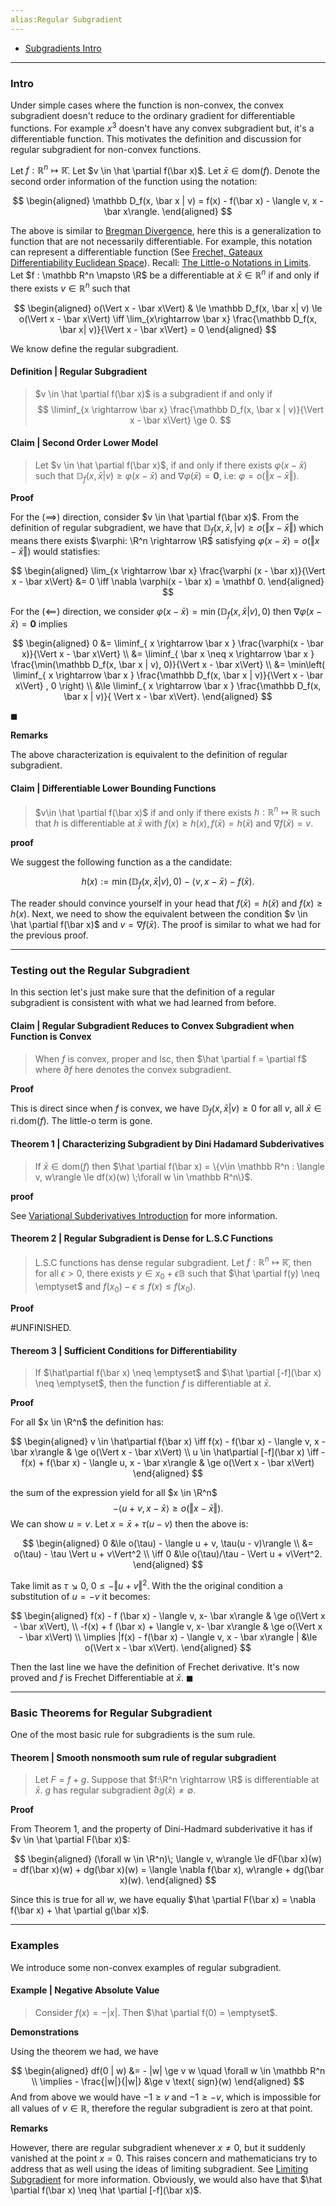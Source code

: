 ```yaml
---
alias:Regular Subgradient
---
```

- [Subgradients Intro](Subgradients%20Intro.md)

---
### **Intro**

Under simple cases where the function is non-convex, the convex subgradient doesn't reduce to the ordinary gradient for differentiable functions. 
For example $x^3$ doesn't have any convex subgradient but, it's a differentiable function. 
This motivates the definition and discussion for regular subgradient for non-convex functions. 

Let $f : \mathbb R^n \mapsto \mathbb{\bar R}$. 
Let $v \in \hat \partial f(\bar x)$. 
Let $\bar x \in \text{dom}(f)$. 
Denote the second order information of the function using the notation:

$$
\begin{aligned}
    \mathbb D_f(x, \bar x | v) = f(x) - f(\bar x) - \langle v, x - \bar x\rangle. 
\end{aligned}
$$

The above is similar to [Bregman Divergence](Bregman%20Divergence.md), here this is a generalization to function that are not necessarily differentiable. 
For example, this notation can represent a differentiable function (See [Frechet, Gateaux Differentiability Euclidean Space](../../MATH%20000%20Math%20Essential/Analysis/Frechet,%20Gateaux%20Differentiability%20Euclidean%20Space.md)). 
Recall: [The Little-o Notations in Limits](../../MATH%20000%20Math%20Essential/Analysis/The%20Little-o%20Notations%20in%20Limits.md). 
Let $f : \mathbb R^n \mapsto \R$ be a differentiable at $\bar x \in \mathbb R^n$ if and only if there exists $v \in \mathbb R^n$ such that 

$$
\begin{aligned}
    o(\Vert x  - \bar x\Vert)
    & \le 
    \mathbb  D_f(x, \bar x| v) \le o(\Vert x - \bar x\Vert)
    \iff
    \lim_{x\rightarrow \bar x}
    \frac{\mathbb D_f(x,  \bar x| v)}{\Vert x - \bar x\Vert} = 0
\end{aligned}
$$

We know define the regular subgradient. 

#### **Definition | Regular Subgradient**
> $v \in \hat \partial f(\bar x)$ is a subgradient if and only if 
> $$
>   \liminf_{x \rightarrow \bar x} \frac{\mathbb D_f(x, \bar x | v)}{\Vert x - \bar x\Vert} \ge 0. 
> $$


#### **Claim | Second Order Lower Model**
> Let $v \in \hat \partial f(\bar x)$, if and only if there exists $\varphi(x - \bar x)$ such that $\mathbb D_f (x, \bar x | v) \ge \varphi(x - \bar x)$ and $\nabla \varphi (\bar x) = \mathbf 0$, i.e: $\varphi = o(\Vert x - \bar x\Vert)$. 

**Proof**

For the $(\implies)$ direction, consider $v \in \hat \partial f(\bar x)$. 
From the definition of regular subgradient, we have that $\mathbb D_f(x, \bar x, | v) \ge o(\Vert x - \bar x\Vert)$ which means there exists $\varphi: \R^n \rightarrow \R$ satisfying $\varphi (x - \bar x) = o(\Vert x - \bar x\Vert)$ would statisfies: 

$$
\begin{aligned}
    \lim_{x \rightarrow \bar x} \frac{\varphi (x - \bar x)}{\Vert x - \bar x\Vert} &= 0 \iff \nabla \varphi(x - \bar x) = \mathbf 0. 
\end{aligned}
$$

For the $(\impliedby)$ direction, we consider $\varphi(x - \bar x) = \min(\mathbb D_f(x , \bar x | v), 0)$ then $\nabla \varphi(x - \bar x) = \mathbf 0$ implies

$$
\begin{aligned}
    0
    &= 
    \liminf_{
        x \rightarrow \bar x
    } \frac{\varphi(x - \bar x)}{\Vert x - \bar x\Vert}
    \\
    &= 
    \liminf_{
        \bar x \neq x \rightarrow \bar x
    } 
    \frac{\min(\mathbb D_f(x, \bar x | v), 0)}{\Vert x - \bar x\Vert}
    \\
    &= \min\left(
        \liminf_{
            x \rightarrow \bar x
        } 
        \frac{\mathbb D_f(x, \bar x | v)}{\Vert x - \bar x\Vert} , 0
    \right)
    \\
    &\le 
    \liminf_{
        x \rightarrow \bar x
    } 
    \frac{\mathbb D_f(x, \bar x | v)}{ \Vert x - \bar x\Vert}. 
\end{aligned}
$$

$\blacksquare$

**Remarks**

The above characterization is equivalent to the definition of regular subgradient. 

#### **Claim | Differentiable Lower Bounding Functions**
> $v\in \hat \partial f(\bar x)$ if and only if there exists $h : \mathbb R^n \mapsto \mathbb R$ such that $h$ is differentiable at $\bar x$ with $f(x) \ge h(x), f(\bar x) = h (\bar x)$ and $\nabla f(\bar x) = v$. 

**proof**

We suggest the following function as a the candidate:  

$$
h(x) := \min(\mathbb D_f(x, \bar x | v), 0)  - \langle  v, x - \bar x\rangle - f(\bar x). 
$$

The reader should convince yourself in your head that $f(\bar x) = h(\bar x)$ and $f(x) \ge h(x)$. 
Next, we need to show the equivalent between the condition $v \in \hat \partial f(\bar x)$ and $v = \nabla f(\bar x)$. 
The proof is similar to what we had for the previous proof. 


---
### **Testing out the Regular Subgradient** 

In this section let's just make sure that the definition of a regular subgradient is consistent with what we had learned from before. 


#### **Claim | Regular Subgradient Reduces to Convex Subgradient when Function is Convex**
> When $f$ is convex, proper and lsc, then $\hat \partial f = \partial f$ where $\partial f$ here denotes the convex subgradient. 

**Proof**

This is direct since when $f$ is convex, we have $\mathbb D_f(x, \bar x | v) \ge 0$ for all $v$, all $\bar x \in \text{ri.}\text{dom}(f)$. 
The little-o term is gone. 


#### **Theorem 1 | Characterizing Subgradient by Dini Hadamard Subderivatives**
> If $\bar x \in \text{dom}(f)$ then $\hat \partial f(\bar x) = \{v\in \mathbb R^n : \langle v, w\rangle \le df(x)(w) \;\forall w \in \mathbb R^n\}$. 

**proof**

See [Variational Subderivatives Introduction](Variational%20Subderivatives%20Introduction.md) for more information. 

#### **Theorem 2 | Regular Subgradient is Dense for L.S.C Functions**
> L.S.C functions has dense regular subgradient. 
> Let $f : \mathbb R^n \mapsto \mathbb{\bar R}$, then for all $\epsilon > 0$, there exists $y \in x_0 + \epsilon \mathbb B$ such that $\hat \partial f(y) \neq \emptyset$ and $f(x_0) - \epsilon \le f(x) \le f(x_0)$. 

**Proof**

#UNFINISHED. 

#### **Thereom 3 | Sufficient Conditions for Differentiability**
> If $\hat\partial f(\bar x) \neq \emptyset$  and $\hat \partial [-f](\bar x) \neq \emptyset$, then the function $f$ is differentiable at $\bar x$. 

**Proof**

For all $x \in \R^n$ the definition has: 

$$
\begin{aligned}
    v \in \hat\partial f(\bar x) \iff 
    f(x) - f(\bar x) - \langle v, x - \bar x\rangle 
    & \ge 
    o(\Vert x - \bar x\Vert)
    \\
    u \in \hat\partial [-f](\bar x) \iff 
    - f(x) + f(\bar x) - \langle u, x - \bar x\rangle 
    & \ge 
    o(\Vert x - \bar x\Vert)
\end{aligned}
$$

the sum of the expression yield for all $x \in \R^n$
$$
    -\langle u + v, x - \bar x\rangle \ge o(\Vert x - \bar x\Vert). 
$$
We can show $u = v$. 
Let $x = \bar x + \tau(u - v)$ then the above is: 

$$
\begin{aligned}
    0 &\le o(\tau) - \langle u + v, \tau(u - v)\rangle
    \\
    &= o(\tau) - \tau \Vert u + v\Vert^2
    \\
    \iff 
    0 &\le o(\tau)/\tau - \Vert u + v\Vert^2. 
\end{aligned}
$$

Take limit as $\tau \searrow 0$, $0 \le - \Vert u + v\Vert^2$. 
With the the original condition a substitution of $u = -v$ it becomes: 

$$
\begin{aligned}
    f(x) - f (\bar x) - \langle v, x- \bar x\rangle & \ge o(\Vert x - \bar x\Vert), 
    \\
    -f(x) + f (\bar x) + \langle v, x- \bar x\rangle & \ge o(\Vert x - \bar x\Vert)
    \\
    \implies 
    |f(x) - f(\bar x) - \langle v, x - \bar x\rangle | &\le o(\Vert x - \bar x\Vert). 
\end{aligned}
$$

Then the last line we have the definition of Frechet derivative. 
It's now proved and $f$ is Frechet Differentiable at $\bar x$. 
$\blacksquare$


---
### **Basic Theorems for Regular Subgradient**

One of the most basic rule for subgradients is the sum rule. 

#### **Theorem | Smooth nonsmooth sum rule of regular subgradient**
> Let $F = f + g$. 
> Suppose that $f:\R^n \rightarrow \R$ is differentiable at $\bar x$. 
> $g$ has regular subgradient $\partial g(\bar x)\neq \emptyset$. 

**Proof**

From Theorem 1, and the property of Dini-Hadmard subderivative it has if $v \in \hat \partial F(\bar x)$: 

$$
\begin{aligned}
    (\forall w \in \R^n)\; 
    \langle v, w\rangle \le dF(\bar x)(w) = df(\bar x)(w) + dg(\bar x)(w)
    = \langle \nabla f(\bar x), w\rangle + dg(\bar x)(w). 
\end{aligned}
$$

Since this is true for all $w$, we have equaliy $\hat \partial F(\bar x) = \nabla f(\bar x) + \hat \partial g(\bar x)$. 


---
### **Examples**

We introduce some non-convex examples of regular subgradient. 

#### **Example | Negative Absolute Value**
> Consider $f(x) = - |x|$. 
> Then $\hat \partial f(0) = \emptyset$. 

**Demonstrations**

Using the theorem we had, we have 

$$
\begin{aligned}
    df(0 | w) &= - |w| \ge v w \quad \forall w \in \mathbb R^n
    \\
    \implies - \frac{|w|}{|w|} &\ge v \text{ sign}(w)
\end{aligned}
$$
And from above we would have $-1 \ge v$ and $-1 \ge -v$, which is impossible for all values of $v \in \mathbb R$, therefore the regular subgradient is zero at that point. 


**Remarks**

However, there are regular subgradient whenever $x \neq 0$, but it suddenly vanished at the point $x = 0$. 
This raises concern and mathematicians try to address that as well using the ideas of limiting subgradient. 
See [Limiting Subgradient](Non-Smooth%20Calculus/Limiting%20Subgradient.md) for more information. 
Obviously, we would also have that $\hat \partial f(\bar x) \neq \hat \partial [-f](\bar x)$. 